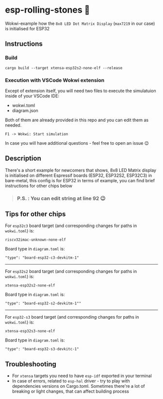 # esp-rolling-stones :crab:
Wokwi-example how the `8x8 LED Dot Matrix Display` (`max7219` in our case) is initialised for ESP32

## Instructions

### Build

```
cargo build --target xtensa-esp32s2-none-elf --release
```

### Execution with VSCode Wokwi extension  

Except of extension itself, you will need two files to execute the simulatuion inside of your VSCode IDE:
* wokwi.toml 
* diagram.json

Both of them are already provided in this repo and you can edit them as needed.

```
F1 -> Wokwi: Start simulation
```
In case you will have additional questions - feel free to open an issue :wink:


## Description
There's a short example for newcomers that shows, 8x8 LED Matrix display is initialised on different Espressif boards (ESP32, ESP32S2, ESP32C3) in bare-metal, this config is for ESP32 in terms of example, you can find brief instructions for other chips below<br>


>### **P.S.** : You can edit string at line 92 :wink:

## Tips for other chips
For `esp32c3` board target (and corresponding changes for paths in `wokwi.toml`) is:
```
riscv32imac-unknown-none-elf
```

Board type in `diagram.toml` is: 
```
"type": "board-esp32-c3-devkitm-1"
```
---
For `esp32s2` board target (and corresponding changes for paths in `wokwi.toml`) is:
```
xtensa-esp32s2-none-elf
```

Board type in `diagram.toml` is: 
```
"type": "board-esp32-s2-devkitm-1""
```
---
For `esp32-s3` board target (and corresponding changes for paths in `wokwi.toml`) is:
```
xtensa-esp32s3-none-elf
```

Board type in `diagram.toml` is: 
```
"type": "board-esp32-s3-devkitc-1"
```

## Troubleshooting

* For `xtensa` targets you need to have `esp-idf` exported in your terminal
* In case of errors, related to `esp-hal` driver - try to play with dependencies versions on Cargo.toml. Sometimes there're a lot of breaking or light changes, that can affect building process

